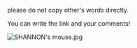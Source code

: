 please do not copy other's words directly.

You can write the link and your comments!

![SHANNON's mouse.jpg](./SHANNON/Picture/shannons-mouse_optjpeg.jpg)
